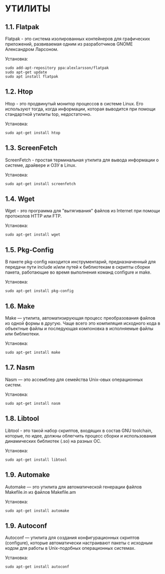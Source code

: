 # УТИЛИТЫ

## 1.1. Flatpak

Flatpak - это система изолированных контейнеров для графических приложений, развиваемая одним из разработчиков GNOME Александром Ларсоном.

Установка:
```
sudo add-apt-repository ppa:alexlarsson/flatpak
sudo apt-get update
sudo apt install flatpak
```

## 1.2. Htop

Htop - это продвинутый монитор процессов в системе Linux. Его используют тогда, когда информации, которая выводится при помощи стандартной утилиты top, недостаточно.

Установка:
```
sudo apt-get install htop
```

## 1.3. ScreenFetch

ScreenFetch - простая терминальная утилита для вывода информации о системе, драйвере и ОЗУ в Linux.

Установка:
```
sudo apt-get install screenfetch
```

## 1.4. Wget

Wget - это программа для "вытягивания" файлов из Internet при помощи протоколов HTTP или FTP.

Установка: 
```
sudo apt-get install wget
```

## 1.5. Pkg-Config

В пакете pkg-config находится инструментарий, предназначенный для передачи пути include и/или путей к библиотекам в скрипты сборки пакета, работающие во время выполнения команд configure и make.

Установка:
```
sudo apt-get install pkg-config
```

## 1.6. Make

Make — утилита, автоматизирующая процесс преобразования файлов из одной формы в другую. Чаще всего это компиляция исходного кода в объектные файлы и последующая компоновка в исполняемые файлы или библиотеки.

Установка:
```
sudo apt-get install make
```

## 1.7. Nasm

Nasm — это ассемблер для семейства Unix-овых операционных систем.

Установка:
```
sudo apt-get install nasm
```

## 1.8. Libtool

Libtool - это такой набор скриптов, входящих в состав GNU toolchain, которые, по идее, должны облегчить процесс сборки и использования динамических библиотек (.so) на разных ОС.

Установка:
```
sudo apt-get install libtool
```

## 1.9. Automake

Automake — это утилита для автоматической генерации файлов Makefile.in из файлов Makefile.am

Установка:
```
sudo apt-get install automake
```

## 1.9. Autoconf

Autoconf — утилита для создания конфигурационных скриптов (configure), которые автоматически настраивают пакеты с исходным кодом для работы в Unix-подобных операционных системах.

Установка:
```
sudo apt-get install autoconf
```
